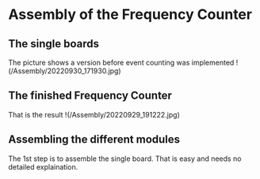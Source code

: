 # Assembly of the Frequency Counter
## The single boards
The picture shows a version before event counting was implemented
!(/Assembly/20220930_171930.jpg)
## The finished Frequency Counter
That is the result
!(/Assembly/20220929_191222.jpg)
## Assembling the different modules
The 1st step is to assemble the single board. That is easy and needs no detailed explaination.
